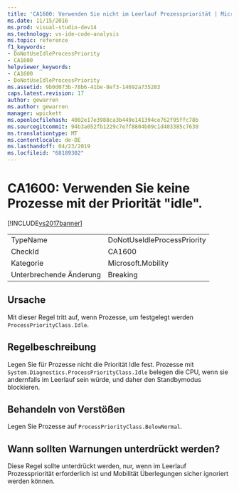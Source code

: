 ```yaml
---
title: 'CA1600: Verwenden Sie nicht im Leerlauf Prozesspriorität | Microsoft-Dokumentation'
ms.date: 11/15/2016
ms.prod: visual-studio-dev14
ms.technology: vs-ide-code-analysis
ms.topic: reference
f1_keywords:
- DoNotUseIdleProcessPriority
- CA1600
helpviewer_keywords:
- CA1600
- DoNotUseIdleProcessPriority
ms.assetid: 9b0d073b-78b6-41be-8ef3-14692a735283
caps.latest.revision: 17
author: gewarren
ms.author: gewarren
manager: wpickett
ms.openlocfilehash: 4002e17e3988ca3b449e141394ce762f95ffc78b
ms.sourcegitcommit: 94b3a052fb1229c7e7f8804b09c1d403385c7630
ms.translationtype: MT
ms.contentlocale: de-DE
ms.lasthandoff: 04/23/2019
ms.locfileid: "68189302"
---
```

# <a name="ca1600-do-not-use-idle-process-priority"></a>CA1600: Verwenden Sie keine Prozesse mit der Priorität "idle".
[!INCLUDE[vs2017banner](../includes/vs2017banner.md)]

|||
|-|-|
|TypeName|DoNotUseIdleProcessPriority|
|CheckId|CA1600|
|Kategorie|Microsoft.Mobility|
|Unterbrechende Änderung|Breaking|

## <a name="cause"></a>Ursache
 Mit dieser Regel tritt auf, wenn Prozesse, um festgelegt werden `ProcessPriorityClass.Idle`.

## <a name="rule-description"></a>Regelbeschreibung
 Legen Sie für Prozesse nicht die Priorität Idle fest. Prozesse mit `System.Diagnostics.ProcessPriorityClass.Idle` belegen die CPU, wenn sie andernfalls im Leerlauf sein würde, und daher den Standbymodus blockieren.

## <a name="how-to-fix-violations"></a>Behandeln von Verstößen
 Legen Sie Prozesse auf `ProcessPriorityClass.BelowNormal`.

## <a name="when-to-suppress-warnings"></a>Wann sollten Warnungen unterdrückt werden?
 Diese Regel sollte unterdrückt werden, nur, wenn im Leerlauf Prozesspriorität erforderlich ist und Mobilität Überlegungen sicher ignoriert werden können.
